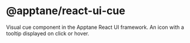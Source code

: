 # @apptane/react-ui-cue

Visual cue component in the Apptane React UI framework. An icon with a tooltip displayed on click or hover.
